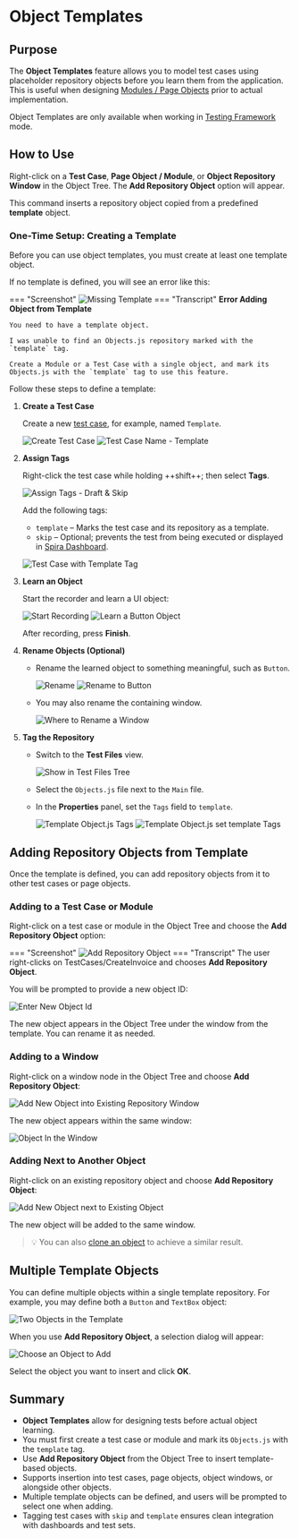 # Object Templates

## Purpose

The **Object Templates** feature allows you to model test cases using placeholder repository objects before you learn them from the application. This is useful when designing [Modules / Page Objects](./Frameworks/pageobjects.md) prior to actual implementation.

Object Templates are only available when working in [Testing Framework](./Frameworks/frameworks.md) mode.

## How to Use

Right-click on a **Test Case**, **Page Object / Module**, or **Object Repository Window** in the Object Tree. The **Add Repository Object** option will appear.

This command inserts a repository object copied from a predefined **template** object.

### One-Time Setup: Creating a Template

Before you can use object templates, you must create at least one template object.

If no template is defined, you will see an error like this:

=== "Screenshot"
    ![Missing Template](img/tc_missing_template.png)
=== "Transcript"
    **Error Adding Object from Template**

    You need to have a template object.

    I was unable to find an Objects.js repository marked with the `template` tag.

    Create a Module or a Test Case with a single object, and mark its Objects.js with the `template` tag to use this feature.

Follow these steps to define a template:

1.  **Create a Test Case**

    Create a new [test case](./Frameworks/frameworks.md#test-cases), for example, named `Template`.

    ![Create Test Case](img/tc_create_test_case.png)
    ![Test Case Name - Template](img/tc_create_test_case_template.png)

2.  **Assign Tags**

    Right-click the test case while holding ++shift++; then select **Tags**.

    ![Assign Tags - Draft & Skip](img/tc_test_case_tags_template_skip.png)

    Add the following tags:

    -   `template` – Marks the test case and its repository as a template.
    -   `skip` – Optional; prevents the test from being executed or displayed in [Spira Dashboard](spira_dashboard_2.md).

    ![Test Case with Template Tag](img/tc_template_tc.png)

3.  **Learn an Object**

    Start the recorder and learn a UI object:

    ![Start Recording](img/tc_template_record.png)
    ![Learn a Button Object](img/tc_learn_login_button.png)

    After recording, press **Finish**.

4.  **Rename Objects (Optional)**

    -   Rename the learned object to something meaningful, such as `Button`.

        ![Rename](img/tc_object_rename.png)
        ![Rename to Button](img/tc_rename_to_button.png)

    -   You may also rename the containing window.

        ![Where to Rename a Window](img/tc_rename_window.png)

5.  **Tag the Repository**

    -   Switch to the **Test Files** view.

        ![Show in Test Files Tree](img/tc_show_test_files_tree.png)

    -   Select the `Objects.js` file next to the `Main` file.

    -   In the **Properties** panel, set the `Tags` field to `template`.

        ![Template Object.js Tags](img/tc_object_js_template.png)
        ![Template Object.js set template Tags](img/tc_object_js_set_template_tag.png)

## Adding Repository Objects from Template

Once the template is defined, you can add repository objects from it to other test cases or page objects.

### Adding to a Test Case or Module

Right-click on a test case or module in the Object Tree and choose the **Add Repository Object** option:

=== "Screenshot"
    ![Add Repository Object](img/tc_add_repository_object.png)
=== "Transcript"
    The user right-clicks on TestCases/CreateInvoice and chooses **Add Repository Object**.

You will be prompted to provide a new object ID:

![Enter New Object Id](img/tc_new_object_id.png)

The new object appears in the Object Tree under the window from the template. You can rename it as needed.

### Adding to a Window

Right-click on a window node in the Object Tree and choose **Add Repository Object**:

![Add New Object into Existing Repository Window](img/tc_add_object_into_window.png)

The new object appears within the same window:

![Object In the Window](img/tc_object_added_into_window.png)

### Adding Next to Another Object

Right-click on an existing repository object and choose **Add Repository Object**:

![Add New Object next to Existing Object](img/tc_add_object_next_to_object.png)

The new object will be added to the same window.

> 💡 You can also [clone an object](./object_tree.md#context-menu-object) to achieve a similar result.

## Multiple Template Objects

You can define multiple objects within a single template repository. For example, you may define both a `Button` and `TextBox` object:

![Two Objects in the Template](img/tc_multiple_objects.png)

When you use **Add Repository Object**, a selection dialog will appear:

![Choose an Object to Add](img/tc_choose_object_from_template.png)

Select the object you want to insert and click **OK**.

## Summary

-   **Object Templates** allow for designing tests before actual object learning.
-   You must first create a test case or module and mark its `Objects.js` with the `template` tag.
-   Use **Add Repository Object** from the Object Tree to insert template-based objects.
-   Supports insertion into test cases, page objects, object windows, or alongside other objects.
-   Multiple template objects can be defined, and users will be prompted to select one when adding.
-   Tagging test cases with `skip` and `template` ensures clean integration with dashboards and test sets.